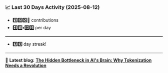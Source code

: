<!--START_STATS-->
### 📈 Last 30 Days Activity (2025-08-12)  
- **1️⃣2️⃣5️⃣🎱** contributions  
- **4️⃣1️⃣•9️⃣3️⃣** per day
---
- **7️⃣3️⃣** day streak!
---
📝 **Latest blog:** [**The Hidden Bottleneck in AI's Brain: Why Tokenization Needs a Revolution**](https://andriak.com/blog/tokenization-revolution)
<!--END_STATS-->
